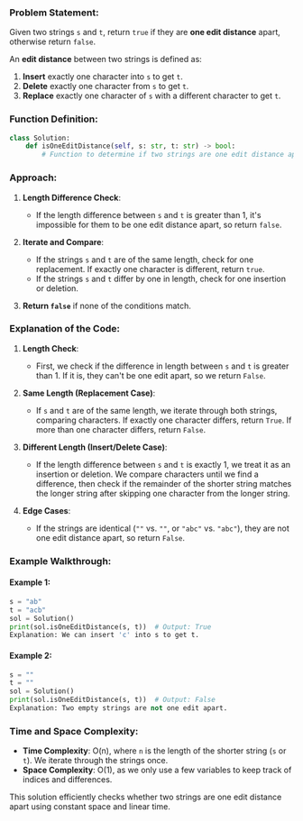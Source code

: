 ### Problem Statement:
Given two strings `s` and `t`, return `true` if they are **one edit distance** apart, otherwise return `false`.

An **edit distance** between two strings is defined as:
1. **Insert** exactly one character into `s` to get `t`.
2. **Delete** exactly one character from `s` to get `t`.
3. **Replace** exactly one character of `s` with a different character to get `t`.

### Function Definition:
```python
class Solution:
    def isOneEditDistance(self, s: str, t: str) -> bool:
        # Function to determine if two strings are one edit distance apart
```

### Approach:
1. **Length Difference Check**:
   - If the length difference between `s` and `t` is greater than 1, it's impossible for them to be one edit distance apart, so return `false`.

2. **Iterate and Compare**:
   - If the strings `s` and `t` are of the same length, check for one replacement. If exactly one character is different, return `true`.
   - If the strings `s` and `t` differ by one in length, check for one insertion or deletion.

3. **Return `false`** if none of the conditions match.

### Explanation of the Code:
1. **Length Check**:
   - First, we check if the difference in length between `s` and `t` is greater than 1. If it is, they can't be one edit apart, so we return `False`.
   
2. **Same Length (Replacement Case)**:
   - If `s` and `t` are of the same length, we iterate through both strings, comparing characters. If exactly one character differs, return `True`. If more than one character differs, return `False`.

3. **Different Length (Insert/Delete Case)**:
   - If the length difference between `s` and `t` is exactly 1, we treat it as an insertion or deletion. We compare characters until we find a difference, then check if the remainder of the shorter string matches the longer string after skipping one character from the longer string.

4. **Edge Cases**:
   - If the strings are identical (`""` vs. `""`, or `"abc"` vs. `"abc"`), they are not one edit distance apart, so return `False`.

### Example Walkthrough:

#### Example 1:
```python
s = "ab"
t = "acb"
sol = Solution()
print(sol.isOneEditDistance(s, t))  # Output: True
Explanation: We can insert 'c' into s to get t.
```

#### Example 2:
```python
s = ""
t = ""
sol = Solution()
print(sol.isOneEditDistance(s, t))  # Output: False
Explanation: Two empty strings are not one edit apart.
```

### Time and Space Complexity:
- **Time Complexity**: O(n), where `n` is the length of the shorter string (`s` or `t`). We iterate through the strings once.
- **Space Complexity**: O(1), as we only use a few variables to keep track of indices and differences.

This solution efficiently checks whether two strings are one edit distance apart using constant space and linear time.
